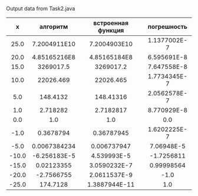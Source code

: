Output data from Task2.java

|       x       |   алгоритм  |встроенная функция|   погрешность |
|:-------------:|:-----------:|:----------------:|:-------------:|
|      25.0     |7.2004911E10 |     7.2004903E10 |1.1377002E-7   |
|      20.0     |4.85165216E8 |     4.85165184E8 |6.595691E-8    |
|      15.0     |   3269017.5 |    3269017.2     |7.647558E-8    |
|      10.0     |   22026.469 |    22026.465     |1.7734345E-7   |
|      5.0      | 148.4132    |    148.41316     |2.0562578E-7   |
|      1.0      |   2.718282  |      2.7182817   |8.770929E-8    |
|      0.0      |      1.0    |        1.0       |      0.0      |
|     -1.0      |0.3678794    |    0.36787945    |1.6202225E-7   |
|     -5.0      |0.0067384234 |    0.006737947   |7.06948E-5     |
|    -10.0      |-6.256183E-5 |    4.539993E-5   |-1.7256811     |
|    -15.0      |0.02123355   |    3.0590232E-7  |0.99998564     |
|    -20.0      |-2.7566755   |    2.0611537E-9  |    -1.0       |
|    -25.0      |174.7128     |    1.3887944E-11 |     1.0       |